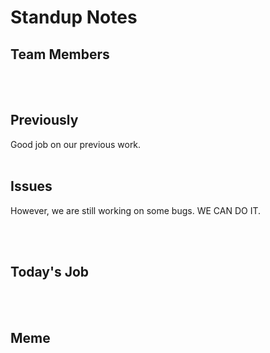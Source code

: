 # Standup Notes
## Team Members
<br/>
<br/>

## Previously
Good job on our previous work.
<br/>
<br/>

## Issues
However, we are still working on some bugs. WE CAN DO IT.

<br/>
<br/>

## Today's Job
<br/>
<br/>

## Meme
<br/>